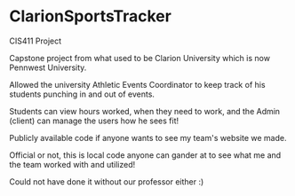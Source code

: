 # ClarionSportsTracker
CIS411 Project 

Capstone project from what used to be Clarion University which is now Pennwest University.

Allowed the university Athletic Events Coordinator to keep track of his students punching in and out of events. 

Students can view hours worked, when they need to work, and the Admin (client) can manage the users how he sees fit!

Publicly available code if anyone wants to see my team's website we made. 

Official or not, this is local code anyone can gander at to see what me and the team worked with and utilized!

Could not have done it without our professor either :)
